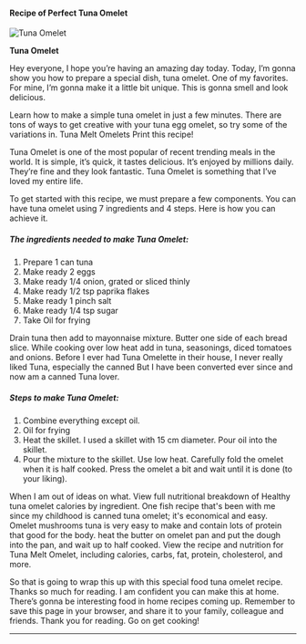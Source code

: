             

#### Recipe of Perfect Tuna Omelet

![Tuna Omelet](https://img-global.cpcdn.com/recipes/29bf8fc18220eee2/751x532cq70/tuna-omelet-recipe-main-photo.jpg)

**Tuna Omelet**

Hey everyone, I hope you’re having an amazing day today. Today, I’m gonna show you how to prepare a special dish, tuna omelet. One of my favorites. For mine, I’m gonna make it a little bit unique. This is gonna smell and look delicious.

Learn how to make a simple tuna omelet in just a few minutes. There are tons of ways to get creative with your tuna egg omelet, so try some of the variations in. Tuna Melt Omelets Print this recipe!

Tuna Omelet is one of the most popular of recent trending meals in the world. It is simple, it’s quick, it tastes delicious. It’s enjoyed by millions daily. They’re fine and they look fantastic. Tuna Omelet is something that I’ve loved my entire life.

To get started with this recipe, we must prepare a few components. You can have tuna omelet using 7 ingredients and 4 steps. Here is how you can achieve it.

##### The ingredients needed to make Tuna Omelet:

1.  Prepare 1 can tuna
2.  Make ready 2 eggs
3.  Make ready 1/4 onion, grated or sliced thinly
4.  Make ready 1/2 tsp paprika flakes
5.  Make ready 1 pinch salt
6.  Make ready 1/4 tsp sugar
7.  Take Oil for frying

Drain tuna then add to mayonnaise mixture. Butter one side of each bread slice. While cooking over low heat add in tuna, seasonings, diced tomatoes and onions. Before I ever had Tuna Omelette in their house, I never really liked Tuna, especially the canned But I have been converted ever since and now am a canned Tuna lover.

##### Steps to make Tuna Omelet:

1.  Combine everything except oil.
2.  Oil for frying
3.  Heat the skillet. I used a skillet with 15 cm diameter. Pour oil into the skillet.
4.  Pour the mixture to the skillet. Use low heat. Carefully fold the omelet when it is half cooked. Press the omelet a bit and wait until it is done (to your liking).

When I am out of ideas on what. View full nutritional breakdown of Healthy tuna omelet calories by ingredient. One fish recipe that's been with me since my childhood is canned tuna omelet; it's economical and easy. Omelet mushrooms tuna is very easy to make and contain lots of protein that good for the body. heat the butter on omelet pan and put the dough into the pan, and wait up to half cooked. View the recipe and nutrition for Tuna Melt Omelet, including calories, carbs, fat, protein, cholesterol, and more.

So that is going to wrap this up with this special food tuna omelet recipe. Thanks so much for reading. I am confident you can make this at home. There’s gonna be interesting food in home recipes coming up. Remember to save this page in your browser, and share it to your family, colleague and friends. Thank you for reading. Go on get cooking!

* * *